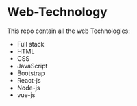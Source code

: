 # Web-Technology

This repo contain all the web Technologies:

- Full stack
- HTML
- CSS
- JavaScript
- Bootstrap
- React-js
- Node-js
- vue-js


